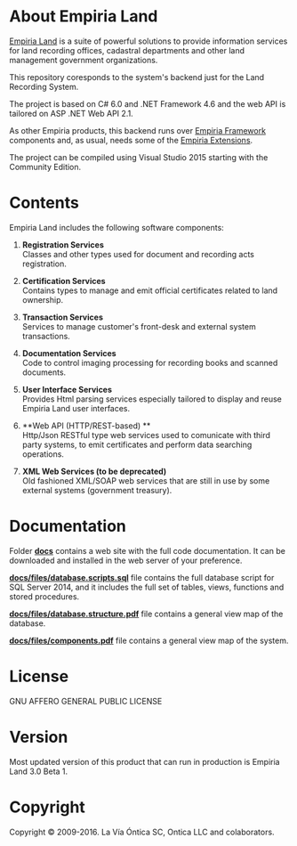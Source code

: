 ﻿# About Empiria Land

[Empiria Land](http://www.ontica.org/land/) is a suite of powerful solutions to provide information services
for land recording offices, cadastral departments and other land management government organizations.

This repository coresponds to the system's backend just for the Land Recording System.

The project is based on C# 6.0 and .NET Framework 4.6 and the web API is tailored on ASP .NET Web API 2.1.

As other Empiria products, this backend runs over [Empiria Framework](https://github.com/Ontica/Empiria.Core)
components and, as usual, needs some of the [Empiria Extensions](https://github.com/Ontica/Empiria.Extensions).

The project can be compiled using Visual Studio 2015 starting with the Community Edition.


# Contents

Empiria Land includes the following software components:


1. **Registration Services**  
   Classes and other types used for document and recording acts registration.

2. **Certification Services**  
   Contains types to manage and emit official certificates related to land ownership.

3. **Transaction Services**  
   Services to manage customer's front-desk and external system transactions.

4. **Documentation Services**  
   Code to control imaging processing for recording books and scanned documents.

5. **User Interface Services**  
   Provides Html parsing services especially tailored to display and reuse Empiria Land user interfaces.

6. **Web API (HTTP/REST-based) **  
   Http/Json RESTful type web services used to comunicate with third party systems, to emit certificates and perform data searching operations.

7. **XML Web Services (to be deprecated)**  
   Old fashioned XML/SOAP web services that are still in use by some external systems (government treasury).

# Documentation

Folder [**docs**](https://github.com/Ontica/Empiria.Land/tree/master/docs) contains a web site with the full code documentation. It can be downloaded and installed in the web server of your preference.

[**docs/files/database.scripts.sql**](https://github.com/Ontica/Empiria.Land/tree/master/docs/files/database.scripts.sql) file contains the full database script for SQL Server 2014, and it includes the full set of tables, views, functions and stored procedures.

[**docs/files/database.structure.pdf**](https://github.com/Ontica/Empiria.Land/tree/master/docs/files/database.structure.pdf) file contains a general view map of the database.

[**docs/files/components.pdf**](https://github.com/Ontica/Empiria.Land/tree/master/docs/files/components.pdf) file contains a general view map of the system.

# License

GNU AFFERO GENERAL PUBLIC LICENSE

# Version

Most updated version of this product that can run in production is Empiria Land 3.0 Beta 1.

# Copyright

Copyright © 2009-2016. La Vía Óntica SC, Ontica LLC and colaborators.

